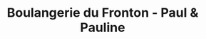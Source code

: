 ---
title: "Boulangerie du Fronton - Paul & Pauline"
url: /souraide/boulangerie-du-fronton-paul-und-pauline/
shop: Bäckerei
---